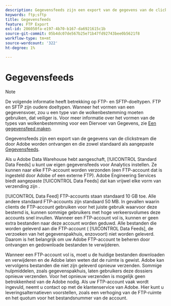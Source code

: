 ```yaml
---
description: Gegevensfeeds zijn een export van de gegevens van de clickstream die door Adobe worden ontvangen en die zowel standaard als aangepaste gegevensfeeds biedt.
keywords: ftp;sftp
title: Gegevensfeeds
feature: FTP Export
exl-id: 286050fa-e197-4b70-b167-da6921615c1b
source-git-commit: 05b4dc07de567b25e71b47fd92743bee0b5621f8
workflow-type: tm+mt
source-wordcount: '322'
ht-degree: 1%

---
```


# Gegevensfeeds

>[!NOTE]
>
>De volgende informatie heeft betrekking op FTP- en SFTP-doeltypen. FTP en SFTP zijn oudere doeltypen. Wanneer het vormen van een gegevensvoer, zou u een type van de wolkenbestemming moeten gebruiken, dat veiliger is. Voor meer informatie over het vormen van de types van wolkenbestemming voor een Diervoer van Gegevens, zie [Een gegevensfeed maken](/help/export/analytics-data-feed/create-feed.md).

Gegevensfeeds zijn een export van de gegevens van de clickstream die door Adobe worden ontvangen en die zowel standaard als aangepaste [Gegevensfeeds](/help/export/analytics-data-feed/data-feed-overview.md).

Als u Adobe Data Warehouse hebt aangeschaft, [!UICONTROL Standard Data Feeds] u kunt uw eigen gegevensfeeds voor Analytics instellen. Ze kunnen naar elke FTP-account worden verzonden (een FTP-account dat is ingesteld door Adobe of een externe FTP). Adobe Engineering Services biedt aangepaste [!UICONTROL Data Feeds] dat kan vrijwel elke vorm van verzending zijn .

[!UICONTROL Data Feed] FTP-accounts staan standaard 10 GB toe. Alle andere standaard FTP-accounts zijn standaard 50 MB. In gevallen waarin clients de FTP-account gebruiken voor het juiste gebruik waarvoor deze bestemd is, kunnen sommige gebruikers met hoge verkeersvolumes deze accounts snel invullen. Wanneer een FTP-account vol is, kunnen er geen extra bestanden naar deze account worden geduwd. Alle bestanden die worden geleverd aan die FTP-account ( [!UICONTROL Data Feeds], de verzoeken van het gegevenspakhuis, enzovoort) niet worden geleverd. Daarom is het belangrijk om uw Adobe FTP-account te beheren door ontvangen en gedownloade bestanden te verwijderen.

Wanneer een FTP-account vol is, moet u de huidige bestanden downloaden en verwijderen en de Adobe laten weten dat de ruimte is gewist. Adobe kan vervolgens bestanden die niet zijn geleverd opnieuw verzenden. Sommige hulpmiddelen, zoals gegevenspakhuis, laten gebruikers deze dossiers opnieuw verzenden. Voor het opnieuw verzenden is mogelijk geen betrokkenheid van de Adobe nodig. Als uw FTP-account vaak wordt ingevuld, neemt u contact op met de klantenservice van Adobe. Hier kunt u leveringsalternatieven voorstellen, zoals een verhoging van de FTP-ruimte en het quotum voor het bestandsnummer van de account.
